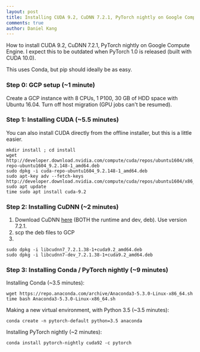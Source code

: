 ```yaml
---
layout: post
title: Installing CUDA 9.2, CuDNN 7.2.1, PyTorch nightly on Google Compute Engine
comments: true
author: Daniel Kang
---
```


How to install CUDA 9.2, CuDNN 7.2.1, PyTorch nightly on Google Compute Engine. I expect this to be
outdated when PyTorch 1.0 is released (built with CUDA 10.0).

This uses Conda, but pip should ideally be as easy.


### Step 0: GCP setup (~1 minute)

Create a GCP instance with 8 CPUs, 1 P100, 30 GB of HDD space with Ubuntu 16.04. Turn off host
migration (GPU jobs can't be resumed).


### Step 1: Installing CUDA (~5.5 minutes)

You can also install CUDA directly from the offline installer, but this is a little easier.

```
mkdir install ; cd install
wget http://developer.download.nvidia.com/compute/cuda/repos/ubuntu1604/x86_64/cuda-repo-ubuntu1604_9.2.148-1_amd64.deb
sudo dpkg -i cuda-repo-ubuntu1604_9.2.148-1_amd64.deb
sudo apt-key adv --fetch-keys http://developer.download.nvidia.com/compute/cuda/repos/ubuntu1604/x86_64/7fa2af80.pub
sudo apt update
time sudo apt install cuda-9.2
```


### Step 2: Installing CuDNN (~2 minutes)

1. Download CuDNN [here](https://developer.nvidia.com/rdp/cudnn-download) (BOTH the runtime and dev, deb). Use version 7.2.1.
2. scp the deb files to GCP
3.
```
sudo dpkg -i libcudnn7_7.2.1.38-1+cuda9.2_amd64.deb
sudo dpkg -i libcudnn7-dev_7.2.1.38-1+cuda9.2_amd64.deb
```


### Step 3: Installing Conda / PyTorch nightly (~9 minutes)

Installing Conda (~3.5 minutes):
```
wget https://repo.anaconda.com/archive/Anaconda3-5.3.0-Linux-x86_64.sh
time bash Anaconda3-5.3.0-Linux-x86_64.sh
```

Making a new virtual environment, with Python 3.5 (~3.5 minutes):
```
conda create -n pytorch-default python=3.5 anaconda
```

Installing PyTorch nightly (~2 minutes):
```
conda install pytorch-nightly cuda92 -c pytorch
```
